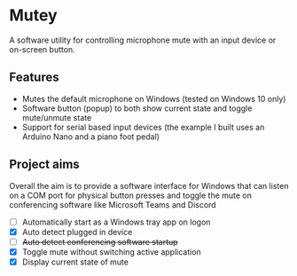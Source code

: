 # Mutey
A software utility for controlling microphone mute with an input device or on-screen button.

## Features
- Mutes the default microphone on Windows (tested on Windows 10 only)
- Software button (popup) to both show current state and toggle mute/unmute state
- Support for serial based input devices (the example I built uses an Arduino Nano and a piano foot pedal)

## Project aims
Overall the aim is to provide a software interface for Windows that can listen on a COM port for physical button presses and toggle the mute on conferencing software like Microsoft Teams and Discord

- [ ] Automatically start as a Windows tray app on logon
- [x] Auto detect plugged in device
- [ ] ~~Auto detect conferencing software startup~~
- [x] Toggle mute without switching active application
- [x] Display current state of mute